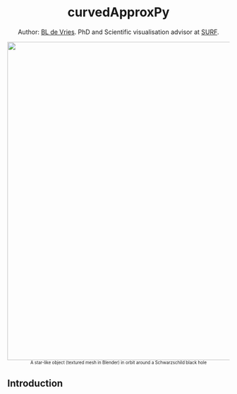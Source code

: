 
<h1 align="center">curvedApproxPy </h1>
<p align="center">
Author: <a href="https://www.linkedin.com/in/bldevries/" target="_blank">BL de Vries</a>. PhD and Scientific visualisation advisor at <a href="https://www.surf.nl" target="_blank">SURF</a>.
</p>
<div align="center">
<img src="images/rotsun_bl_almosts10_rev_crop_bg.gif" alt="" width="720" height="auto">
</div>
<div align="center">
<sub><sup>A star-like object (textured mesh in Blender) in orbit around a Schwarzschild black hole</sup></sub>
</div>


## Introduction
